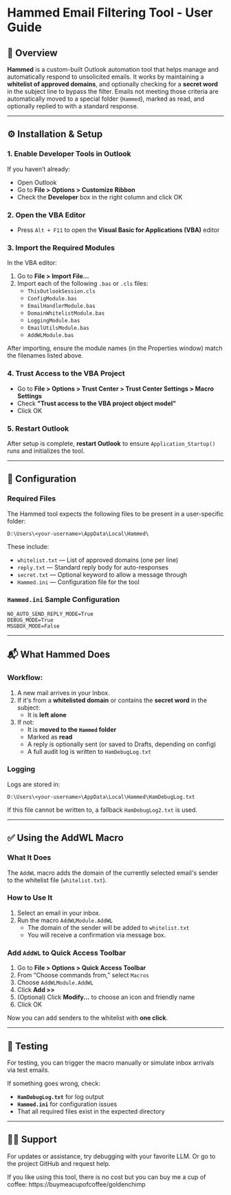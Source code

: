 

# Hammed Email Filtering Tool - User Guide
 
## 📘 Overview
 
**Hammed** is a custom-built Outlook automation tool that helps manage and automatically respond to unsolicited emails. It works by maintaining a **whitelist of approved domains**, and optionally checking for a **secret word** in the subject line to bypass the filter. Emails not meeting those criteria are automatically moved to a special folder (`Hammed`), marked as read, and optionally replied to with a standard response.
 
---
 
## ⚙️ Installation & Setup
 
### 1. Enable Developer Tools in Outlook
 
If you haven’t already:
 
- Open Outlook
- Go to **File > Options > Customize Ribbon**
- Check the **Developer** box in the right column and click OK
 
### 2. Open the VBA Editor
 
- Press `Alt + F11` to open the **Visual Basic for Applications (VBA)** editor
 
### 3. Import the Required Modules
 
In the VBA editor:
 
1. Go to **File > Import File...**
2. Import each of the following `.bas` or `.cls` files:
   - `ThisOutlookSession.cls`
   - `ConfigModule.bas`
   - `EmailHandlerModule.bas`
   - `DomainWhitelistModule.bas`
   - `LoggingModule.bas`
   - `EmailUtilsModule.bas`
   - `AddWLModule.bas`
 
After importing, ensure the module names (in the Properties window) match the filenames listed above.
 
### 4. Trust Access to the VBA Project
 
- Go to **File > Options > Trust Center > Trust Center Settings > Macro Settings**
- Check **"Trust access to the VBA project object model"**
- Click OK
 
### 5. Restart Outlook
 
After setup is complete, **restart Outlook** to ensure `Application_Startup()` runs and initializes the tool.
 
---
 
## 🔧 Configuration
 
### Required Files
 
The Hammed tool expects the following files to be present in a user-specific folder:
 
```
D:\Users\<your-username>\AppData\Local\Hammed\
```
 
These include:
 
- `whitelist.txt` — List of approved domains (one per line)
- `reply.txt` — Standard reply body for auto-responses
- `secret.txt` — Optional keyword to allow a message through
- `Hammed.ini` — Configuration file for the tool
 
### `Hammed.ini` Sample Configuration
 
```
NO_AUTO_SEND_REPLY_MODE=True
DEBUG_MODE=True
MSGBOX_MODE=False
```
 
---
 
## 📬 What Hammed Does
 
### Workflow:
 
1. A new mail arrives in your Inbox.
2. If it's from a **whitelisted domain** or contains the **secret word** in the subject:
   - It is **left alone**
3. If not:
   - It is **moved to the `Hammed` folder**
   - Marked as **read**
   - A reply is optionally sent (or saved to Drafts, depending on config)
   - A full audit log is written to `HamDebugLog.txt`
 
### Logging
 
Logs are stored in:
```
D:\Users\<your-username>\AppData\Local\Hammed\HamDebugLog.txt
```
 
If this file cannot be written to, a fallback `HamDebugLog2.txt` is used.
 
---
 
## ✅ Using the AddWL Macro
 
### What It Does
 
The `AddWL` macro adds the domain of the currently selected email's sender to the whitelist file (`whitelist.txt`).
 
### How to Use It
 
1. Select an email in your inbox.
2. Run the macro `AddWLModule.AddWL`
   - The domain of the sender will be added to `whitelist.txt`
   - You will receive a confirmation via message box.
 
### Add `AddWL` to Quick Access Toolbar
 
1. Go to **File > Options > Quick Access Toolbar**
2. From “Choose commands from,” select `Macros`
3. Choose `AddWLModule.AddWL`
4. Click **Add >>**
5. (Optional) Click **Modify...** to choose an icon and friendly name
6. Click OK
 
Now you can add senders to the whitelist with **one click**.
 
---
 
## 🧪 Testing
 
For testing, you can trigger the macro manually or simulate inbox arrivals via test emails.
 
If something goes wrong, check:
 
- **`HamDebugLog.txt`** for log output
- **`Hammed.ini`** for configuration issues
- That all required files exist in the expected directory
 
---
 
## 🙋‍♂️ Support
 
For updates or assistance, try debugging with your favorite LLM.  Or go to the project GitHub and request help.

If you like using this tool, there is no cost but you can buy me a cup of coffee: https://buymeacupofcoffee/goldenchimp

